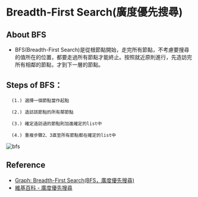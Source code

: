 # Breadth-First Search(廣度優先搜尋)

## About BFS

* BFS(Breadth-First Search)是從根節點開始，走完所有節點，不考慮要搜尋的值所在的位置，都要走過所有節點才能終止。按照就近原則進行，先造訪完所有相鄰的節點，才到下一層的節點。

## Steps of BFS：

      (1.) 選擇一個節點當作起點

      (2.) 造訪該節點的所有鄰節點

      (3.) 確定造訪過的節點則加進確定的list中

      (4.) 重複步驟2、3直至所有節點都在確定的list中

![bfs](https://github.com/yuu0223/code-learning/blob/master/image/bfs-ex.png)

## Reference
* [Graph: Breadth-First Search(BFS，廣度優先搜尋)](https://alrightchiu.github.io/SecondRound/graph-breadth-first-searchbfsguang-du-you-xian-sou-xun.html)
* [維基百科 - 廣度優先搜尋](https://zh.wikipedia.org/wiki/%E5%B9%BF%E5%BA%A6%E4%BC%98%E5%85%88%E6%90%9C%E7%B4%A2)

